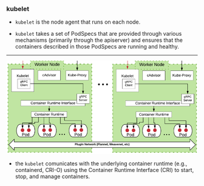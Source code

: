 
<br>

### kubelet 


* `kubelet` is the node agent that runs on each node.

* `kubelet` takes a set of PodSpecs that are provided through various mechanisms (primarily through the apiserver) and ensures that the containers described in those PodSpecs are running and healthy.

<hr>


![Scan results](./assets/kubelet.png)

* the `kubelet` comunicates with the underlying container runtime (e.g., containerd, CRI-O) using the Container Runtime Interface (CRI) to start, stop, and manage containers.